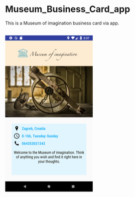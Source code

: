 # Museum_Business_Card_app
This is a Museum of imagination business card via app.

<br>
<img height="500dp" src="https://github.com/ilkurtovi/Museum_Business_Card_app/blob/master/app/src/main/res/drawable/readme1.png"/>
<br>


